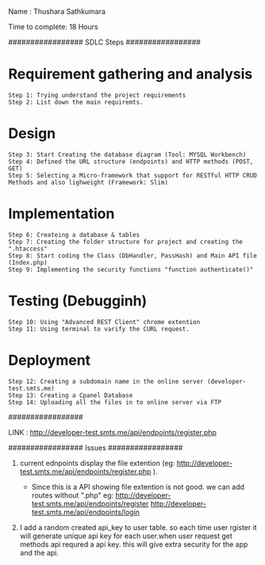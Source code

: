 Name : Thushara Sathkumara

Time to complete: 18 Hours

#################
 SDLC Steps
#################

# Requirement gathering and analysis #
    Step 1: Trying understand the project requirements
    Step 2: List down the main requiremts.    

# Design
    Step 3: Start Creating the database diagram (Tool: MYSQL Workbench)
    Step 4: Defined the URL structure (endpoints) and HTTP methods (POST, GET)
    Step 5: Selecting a Micro-framework that support for RESTful HTTP CRUD Methods and also lighweight (Framework: Slim)

# Implementation 
    Step 6: Createing a database & tables
    Step 7: Creating the folder structure for project and creating the ".htaccess"
    Step 8: Start coding the Class (DbHandler, PassHash) and Main API file (Index.php)
    Step 9: Implementing the security functions "function authenticate()" 

# Testing (Debugginh)
    Step 10: Using "Advanced REST Client" chrome extention
    Step 11: Using terminal to varify the CURL request.
    
# Deployment
    Step 12: Creating a subdomain name in the online server (developer-test.smts.me) 
    Step 13: Creating a Cpanel Database
    Step 14: Uploading all the files in to online server via FTP
    
#################

LINK : http://developer-test.smts.me/api/endpoints/register.php 

#################
 Issues
#################

1. current ednpoints display the file extention (eg: http://developer-test.smts.me/api/endpoints/register.php ). 
    - Since this is a API showing file extention is not good. we can add routes without ".php"
        eg: http://developer-test.smts.me/api/endpoints/register
            http://developer-test.smts.me/api/endpoints/login
            
2. I add a random created api_key to user table. so each time user rgister it will generate unique api key for each user.when user request get methods api requred a api key. this will give extra security for the app and the api.

 
